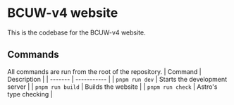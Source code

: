 # BCUW-v4 website
This is the codebase for the BCUW-v4 website.

## Commands
All commands are run from the root of the repository.
| Command | Description |
| ------- | ----------- |
| `pnpm run dev` | Starts the development server |
| `pnpm run build` | Builds the website |
| `pnpm run check` | Astro's type checking |